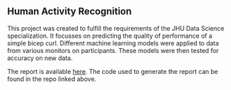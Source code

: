 ## Human Activity Recognition

This project was created to fulfill the requirements of the JHU Data Science specialization. It focusses on predicting the quality of performance of a simple bicep curl. Different machine learning models were applied to data from various monitors on participants. These models were then tested for accuracy on new data.

The report is available [here](https://izaakwesleyjephson.github.io/PracticalMachineLearning/Report.html).
The code used to generate the report can be found in the repo linked above.
